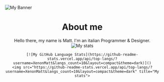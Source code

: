 ![My Banner](https://pbs.twimg.com/profile_banners/1316444575502946306/1661346092/1500x500)

<div align="center">
    <h1>About me</h1>
    Hello there, my name is Matt. I'm an italian Programmer & Designer.
    <br>
    <img src="https://github-readme-stats.vercel.app/api/?username=XenonMatt&count_private=true&show_icons=true&disable_animations=false&theme=dark" title="My stats">

    [![My GitHub Language Stats](https://github-readme-stats.vercel.app/api/top-langs/?username=XenonMatt&langs_count=10&layout=compact&theme=dark)]()
    <img src="https://github-readme-stats.vercel.app/api/top-langs/?username=XenonMatt&langs_count=10&layout=compact&theme=dark" title="My stats">
</div>
